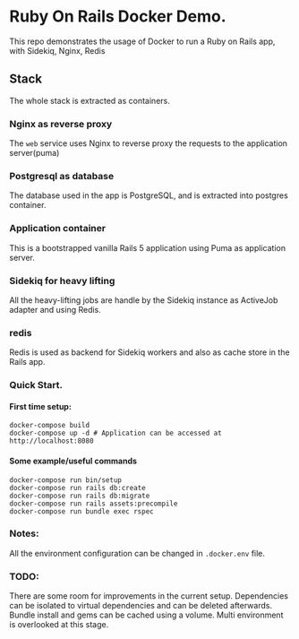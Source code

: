 # Ruby On Rails Docker Demo.

This repo demonstrates the usage of Docker to run a Ruby on Rails app, with Sidekiq, Nginx, Redis

## Stack

The whole stack is extracted as containers.

### Nginx as reverse proxy

The `web` service uses Nginx to reverse proxy the requests to the application server(puma)

### Postgresql as database

The database used in the app is PostgreSQL, and is extracted into postgres container.

### Application container

This is a bootstrapped vanilla Rails 5 application using Puma as application server.

### Sidekiq for heavy lifting

All the heavy-lifting jobs are handle by the Sidekiq instance as ActiveJob adapter and using Redis.

### redis

Redis is used as backend for Sidekiq workers and also as cache store in the Rails app.


### Quick Start.

#### First time setup:

    docker-compose build
    docker-compose up -d # Application can be accessed at http://localhost:8080

#### Some example/useful commands
    docker-compose run bin/setup
    docker-compose run rails db:create
    docker-compose run rails db:migrate
    docker-compose run rails assets:precompile
    docker-compose run bundle exec rspec


### Notes:

All the environment configuration can be changed in `.docker.env` file.


### TODO:
  There are some room for improvements in the current setup.
  Dependencies can be isolated to virtual dependencies and can be deleted afterwards.
  Bundle install and gems can be cached using a volume.
  Multi environment is overlooked at this stage.
